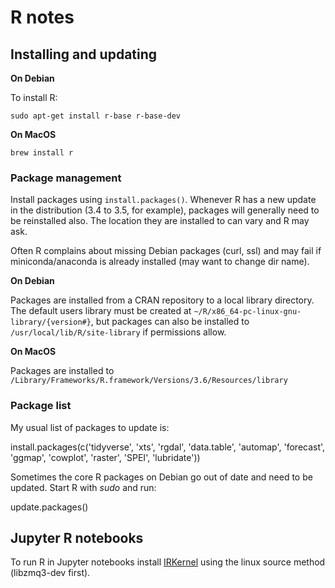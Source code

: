# R notes

## Installing and updating

**On Debian**

To install R:

    sudo apt-get install r-base r-base-dev

**On MacOS**

    brew install r

### Package management

Install packages using `install.packages()`. Whenever R has a new update in the distribution (3.4 to 3.5, for example), packages will generally need to be reinstalled also. The location they are installed to can vary and R may ask.

Often R complains about missing Debian packages (curl, ssl) and may fail if miniconda/anaconda is already installed (may want to change dir name).

**On Debian**

Packages are installed from a CRAN repository to a local library
directory. The default users library must be created at
`~/R/x86_64-pc-linux-gnu-library/{version#}`, but packages can also
be installed to `/usr/local/lib/R/site-library` if permissions allow.

**On MacOS**

Packages are installed to `/Library/Frameworks/R.framework/Versions/3.6/Resources/library`

### Package list

 My usual list of packages to update is:

  install.packages(c('tidyverse', 'xts', 'rgdal', 'data.table', 'automap', 'forecast', 'ggmap', 'cowplot', 'raster', 'SPEI', 'lubridate'))

Sometimes the core R packages on Debian go out of date and need to be
updated. Start R with *sudo* and run:

  update.packages()

## Jupyter R notebooks

To run R in Jupyter notebooks install [IRKernel](https://irkernel.github.io/installation/#linux-panel) using the linux source method (libzmq3-dev first).

